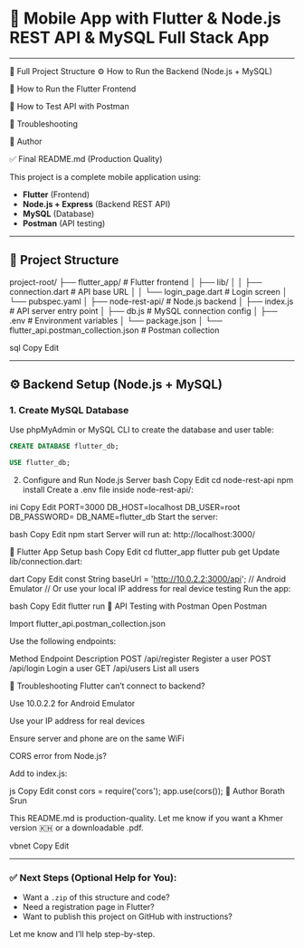 # 📱 Mobile App with Flutter & Node.js REST API & MySQL Full Stack App
---
📁 Full Project Structure
⚙ How to Run the Backend (Node.js + MySQL)

📱 How to Run the Flutter Frontend

🧪 How to Test API with Postman

📝 Troubleshooting

👤 Author

✅ Final README.md (Production Quality)

This project is a complete mobile application using:

- **Flutter** (Frontend)
- **Node.js + Express** (Backend REST API)
- **MySQL** (Database)
- **Postman** (API testing)

---

## 📁 Project Structure

project-root/
├── flutter_app/ # Flutter frontend
│ ├── lib/
│ │ ├── connection.dart # API base URL
│ │ └── login_page.dart # Login screen
│ └── pubspec.yaml
│
├── node-rest-api/ # Node.js backend
│ ├── index.js # API server entry point
│ ├── db.js # MySQL connection config
│ ├── .env # Environment variables
│ └── package.json
│
└── flutter_api.postman_collection.json # Postman collection

sql
Copy
Edit

---

## ⚙ Backend Setup (Node.js + MySQL)

### 1. Create MySQL Database

Use phpMyAdmin or MySQL CLI to create the database and user table:

```sql
CREATE DATABASE flutter_db;

USE flutter_db;

```
2. Configure and Run Node.js Server
bash
Copy
Edit
cd node-rest-api
npm install
Create a .env file inside node-rest-api/:

ini
Copy
Edit
PORT=3000
DB_HOST=localhost
DB_USER=root
DB_PASSWORD=
DB_NAME=flutter_db
Start the server:

bash
Copy
Edit
npm start
Server will run at: http://localhost:3000/

📱 Flutter App Setup
bash
Copy
Edit
cd flutter_app
flutter pub get
Update lib/connection.dart:

dart
Copy
Edit
const String baseUrl = 'http://10.0.2.2:3000/api'; // Android Emulator
// Or use your local IP address for real device testing
Run the app:

bash
Copy
Edit
flutter run
🧪 API Testing with Postman
Open Postman

Import flutter_api.postman_collection.json

Use the following endpoints:

Method	Endpoint	Description
POST	/api/register	Register a user
POST	/api/login	Login a user
GET	/api/users	List all users

📝 Troubleshooting
Flutter can’t connect to backend?

Use 10.0.2.2 for Android Emulator

Use your IP address for real devices

Ensure server and phone are on the same WiFi

CORS error from Node.js?

Add to index.js:

js
Copy
Edit
const cors = require('cors');
app.use(cors());
👤 Author
Borath Srun

This README.md is production-quality. Let me know if you want a Khmer version 🇰🇭 or a downloadable .pdf.

vbnet
Copy
Edit

---

### ✅ Next Steps (Optional Help for You):
- Want a `.zip` of this structure and code?
- Need a registration page in Flutter?
- Want to publish this project on GitHub with instructions?

Let me know and I’ll help step-by-step.
